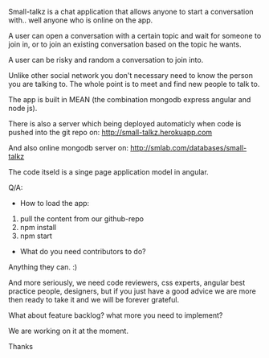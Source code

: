 Small-talkz is a chat application that allows anyone to start a conversation with.. well anyone who is online on the app. 

A user can open a conversation with a certain topic and wait for someone to join in, or to join an existing conversation based on the topic he wants.

A user can be risky and random a conversation to join into.

Unlike other social network you don't necessary need to know the person you are talking to. The whole point is to meet and find new people to talk to.

The app is built in MEAN (the combination mongodb express angular and node js).


There is also a server which being deployed automaticly when code is pushed into the git repo on: http://small-talkz.herokuapp.com

And also online mongodb server on: http://smlab.com/databases/small-talkz

The code itseld is a singe page application model in angular.

Q/A:

 - How to load the app:
1. pull the content from our github-repo
2. npm install
3. npm start

- What do you need contributors to do?

Anything they can. :)

And more seriously, we need code reviewers, css experts, angular best practice people, designers, but if you just have a good advice we are more then ready to take it and we will be forever grateful.

What about feature backlog? what more you need to implement?

We are working on it at the moment.

Thanks 

